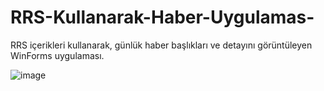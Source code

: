 # RRS-Kullanarak-Haber-Uygulamas-
RRS içerikleri kullanarak, günlük haber başlıkları ve detayını görüntüleyen WinForms uygulaması.

![image](https://user-images.githubusercontent.com/76212195/216791583-8a139742-3f4e-4f1a-8a35-01d647400489.png)
